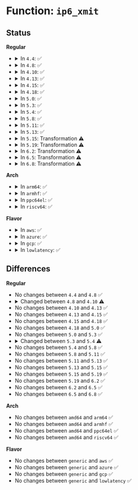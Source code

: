 # Function: <code>ip6_xmit</code>

## Status
<b>Regular</b>
<ul>
<li>
<details>
<summary>In <code>4.4</code>: ✅</summary>

```c
int ip6_xmit(const struct sock *sk, struct sk_buff *skb, struct flowi6 *fl6, struct ipv6_txoptions *opt, int tclass);
```

**Collision:** Unique Global

**Inline:** No

**Transformation:** False

**Instances:**

```
In net/ipv6/ip6_output.c (ffffffff817c4c20)
Location: net/ipv6/ip6_output.c:157
Inline: False
Direct callers:
  - net/ipv6/tcp_ipv6.c:tcp_v6_send_response
  - net/ipv6/tcp_ipv6.c:tcp_v6_send_synack
  - net/ipv6/inet6_connection_sock.c:inet6_csk_xmit
```
**Symbols:**

```
ffffffff817c4c20-ffffffff817c5109: ip6_xmit (STB_GLOBAL)
```
</details>
</li>
<li>
<details>
<summary>In <code>4.8</code>: ✅</summary>

```c
int ip6_xmit(const struct sock *sk, struct sk_buff *skb, struct flowi6 *fl6, struct ipv6_txoptions *opt, int tclass);
```

**Collision:** Unique Global

**Inline:** No

**Transformation:** False

**Instances:**

```
In net/ipv6/ip6_output.c (ffffffff818321e0)
Location: net/ipv6/ip6_output.c:157
Inline: False
Direct callers:
  - net/ipv6/tcp_ipv6.c:tcp_v6_send_response
  - net/ipv6/tcp_ipv6.c:tcp_v6_send_synack
  - net/ipv6/inet6_connection_sock.c:inet6_csk_xmit
```
**Symbols:**

```
ffffffff818321e0-ffffffff818326e1: ip6_xmit (STB_GLOBAL)
```
</details>
</li>
<li>
<details>
<summary>In <code>4.10</code>: ✅</summary>

```c
int ip6_xmit(const struct sock *sk, struct sk_buff *skb, struct flowi6 *fl6, __u32 mark, struct ipv6_txoptions *opt, int tclass);
```

**Collision:** Unique Global

**Inline:** No

**Transformation:** False

**Instances:**

```
In net/ipv6/ip6_output.c (ffffffff81863730)
Location: net/ipv6/ip6_output.c:174
Inline: False
Direct callers:
  - net/ipv6/tcp_ipv6.c:tcp_v6_send_response
  - net/ipv6/tcp_ipv6.c:tcp_v6_send_synack
  - net/ipv6/inet6_connection_sock.c:inet6_csk_xmit
```
**Symbols:**

```
ffffffff81863730-ffffffff81863c77: ip6_xmit (STB_GLOBAL)
```
</details>
</li>
<li>
<details>
<summary>In <code>4.13</code>: ✅</summary>

```c
int ip6_xmit(const struct sock *sk, struct sk_buff *skb, struct flowi6 *fl6, __u32 mark, struct ipv6_txoptions *opt, int tclass);
```

**Collision:** Unique Global

**Inline:** No

**Transformation:** False

**Instances:**

```
In net/ipv6/ip6_output.c (ffffffff81888cc0)
Location: net/ipv6/ip6_output.c:175
Inline: False
Direct callers:
  - net/ipv6/tcp_ipv6.c:tcp_v6_send_response
  - net/ipv6/tcp_ipv6.c:tcp_v6_send_synack
  - net/ipv6/inet6_connection_sock.c:inet6_csk_xmit
```
**Symbols:**

```
ffffffff81888cc0-ffffffff81889247: ip6_xmit (STB_GLOBAL)
```
</details>
</li>
<li>
<details>
<summary>In <code>4.15</code>: ✅</summary>

```c
int ip6_xmit(const struct sock *sk, struct sk_buff *skb, struct flowi6 *fl6, __u32 mark, struct ipv6_txoptions *opt, int tclass);
```

**Collision:** Unique Global

**Inline:** No

**Transformation:** False

**Instances:**

```
In net/ipv6/ip6_output.c (ffffffff819090b0)
Location: net/ipv6/ip6_output.c:191
Inline: False
Direct callers:
  - net/ipv6/tcp_ipv6.c:tcp_v6_send_response
  - net/ipv6/tcp_ipv6.c:tcp_v6_send_synack
  - net/ipv6/inet6_connection_sock.c:inet6_csk_xmit
```
**Symbols:**

```
ffffffff819090b0-ffffffff8190968d: ip6_xmit (STB_GLOBAL)
```
</details>
</li>
<li>
<details>
<summary>In <code>4.18</code>: ✅</summary>

```c
int ip6_xmit(const struct sock *sk, struct sk_buff *skb, struct flowi6 *fl6, __u32 mark, struct ipv6_txoptions *opt, int tclass);
```

**Collision:** Unique Global

**Inline:** No

**Transformation:** False

**Instances:**

```
In net/ipv6/ip6_output.c (ffffffff819603f0)
Location: net/ipv6/ip6_output.c:191
Inline: False
Direct callers:
  - net/ipv6/tcp_ipv6.c:tcp_v6_send_response
  - net/ipv6/tcp_ipv6.c:tcp_v6_send_synack
  - net/ipv6/inet6_connection_sock.c:inet6_csk_xmit
```
**Symbols:**

```
ffffffff819603f0-ffffffff819609a6: ip6_xmit (STB_GLOBAL)
```
</details>
</li>
<li>
<details>
<summary>In <code>5.0</code>: ✅</summary>

```c
int ip6_xmit(const struct sock *sk, struct sk_buff *skb, struct flowi6 *fl6, __u32 mark, struct ipv6_txoptions *opt, int tclass);
```

**Collision:** Unique Global

**Inline:** No

**Transformation:** False

**Instances:**

```
In net/ipv6/ip6_output.c (ffffffff819951d0)
Location: net/ipv6/ip6_output.c:191
Inline: False
Direct callers:
  - net/ipv6/tcp_ipv6.c:tcp_v6_send_response
  - net/ipv6/tcp_ipv6.c:tcp_v6_send_synack
  - net/ipv6/inet6_connection_sock.c:inet6_csk_xmit
```
**Symbols:**

```
ffffffff819951d0-ffffffff8199578a: ip6_xmit (STB_GLOBAL)
```
</details>
</li>
<li>
<details>
<summary>In <code>5.3</code>: ✅</summary>

```c
int ip6_xmit(const struct sock *sk, struct sk_buff *skb, struct flowi6 *fl6, __u32 mark, struct ipv6_txoptions *opt, int tclass);
```

**Collision:** Unique Global

**Inline:** No

**Transformation:** False

**Instances:**

```
In net/ipv6/ip6_output.c (ffffffff81a01ab0)
Location: net/ipv6/ip6_output.c:195
Inline: False
Direct callers:
  - net/ipv6/tcp_ipv6.c:tcp_v6_send_response
  - net/ipv6/tcp_ipv6.c:tcp_v6_send_synack
  - net/ipv6/inet6_connection_sock.c:inet6_csk_xmit
```
**Symbols:**

```
ffffffff81a01ab0-ffffffff81a02095: ip6_xmit (STB_GLOBAL)
```
</details>
</li>
<li>
<details>
<summary>In <code>5.4</code>: ✅</summary>

```c
int ip6_xmit(const struct sock *sk, struct sk_buff *skb, struct flowi6 *fl6, __u32 mark, struct ipv6_txoptions *opt, int tclass, u32 priority);
```

**Collision:** Unique Global

**Inline:** No

**Transformation:** False

**Instances:**

```
In net/ipv6/ip6_output.c (ffffffff81a38820)
Location: net/ipv6/ip6_output.c:195
Inline: False
Direct callers:
  - net/ipv6/tcp_ipv6.c:tcp_v6_send_response
  - net/ipv6/tcp_ipv6.c:tcp_v6_send_synack
  - net/ipv6/inet6_connection_sock.c:inet6_csk_xmit
```
**Symbols:**

```
ffffffff81a38820-ffffffff81a38de4: ip6_xmit (STB_GLOBAL)
```
</details>
</li>
<li>
<details>
<summary>In <code>5.8</code>: ✅</summary>

```c
int ip6_xmit(const struct sock *sk, struct sk_buff *skb, struct flowi6 *fl6, __u32 mark, struct ipv6_txoptions *opt, int tclass, u32 priority);
```

**Collision:** Unique Global

**Inline:** No

**Transformation:** False

**Instances:**

```
In net/ipv6/ip6_output.c (ffffffff81b2d650)
Location: net/ipv6/ip6_output.c:196
Inline: False
Direct callers:
  - net/ipv6/tcp_ipv6.c:tcp_v6_send_response
  - net/ipv6/tcp_ipv6.c:tcp_v6_send_synack
  - net/ipv6/inet6_connection_sock.c:inet6_csk_xmit
```
**Symbols:**

```
ffffffff81b2d650-ffffffff81b2dc0e: ip6_xmit (STB_GLOBAL)
```
</details>
</li>
<li>
<details>
<summary>In <code>5.11</code>: ✅</summary>

```c
int ip6_xmit(const struct sock *sk, struct sk_buff *skb, struct flowi6 *fl6, __u32 mark, struct ipv6_txoptions *opt, int tclass, u32 priority);
```

**Collision:** Unique Global

**Inline:** No

**Transformation:** False

**Instances:**

```
In net/ipv6/ip6_output.c (ffffffff81b3c080)
Location: net/ipv6/ip6_output.c:235
Inline: False
Direct callers:
  - net/ipv6/tcp_ipv6.c:tcp_v6_send_response
  - net/ipv6/tcp_ipv6.c:tcp_v6_send_synack
  - net/ipv6/inet6_connection_sock.c:inet6_csk_xmit
```
**Symbols:**

```
ffffffff81b3c080-ffffffff81b3c655: ip6_xmit (STB_GLOBAL)
```
</details>
</li>
<li>
<details>
<summary>In <code>5.13</code>: ✅</summary>

```c
int ip6_xmit(const struct sock *sk, struct sk_buff *skb, struct flowi6 *fl6, __u32 mark, struct ipv6_txoptions *opt, int tclass, u32 priority);
```

**Collision:** Unique Global

**Inline:** No

**Transformation:** False

**Instances:**

```
In net/ipv6/ip6_output.c (ffffffff81b2c210)
Location: net/ipv6/ip6_output.c:264
Inline: False
Direct callers:
  - net/ipv6/tcp_ipv6.c:tcp_v6_send_response
  - net/ipv6/tcp_ipv6.c:tcp_v6_send_synack
  - net/ipv6/inet6_connection_sock.c:inet6_csk_xmit
```
**Symbols:**

```
ffffffff81b2c210-ffffffff81b2c831: ip6_xmit (STB_GLOBAL)
```
</details>
</li>
<li>
<details>
<summary>In <code>5.15</code>: Transformation ⚠️</summary>

```c
int ip6_xmit(const struct sock *sk, struct sk_buff *skb, struct flowi6 *fl6, __u32 mark, struct ipv6_txoptions *opt, int tclass, u32 priority);
```

**Collision:** Unique Global

**Inline:** No

**Transformation:** True

**Instances:**

```
In net/ipv6/ip6_output.c (0)
Location: net/ipv6/ip6_output.c:245
Inline: False
Direct callers:
  - net/ipv6/tcp_ipv6.c:tcp_v6_send_response
  - net/ipv6/tcp_ipv6.c:tcp_v6_send_synack
  - net/ipv6/inet6_connection_sock.c:inet6_csk_xmit
```
**Symbols:**

```
ffffffff81d3f504-ffffffff81d3f530: ip6_xmit.cold (STB_LOCAL)
ffffffff81bf23a0-ffffffff81bf2975: ip6_xmit (STB_GLOBAL)
```
</details>
</li>
<li>
<details>
<summary>In <code>5.19</code>: Transformation ⚠️</summary>

```c
int ip6_xmit(const struct sock *sk, struct sk_buff *skb, struct flowi6 *fl6, __u32 mark, struct ipv6_txoptions *opt, int tclass, u32 priority);
```

**Collision:** Unique Global

**Inline:** No

**Transformation:** True

**Instances:**

```
In net/ipv6/ip6_output.c (0)
Location: net/ipv6/ip6_output.c:248
Inline: False
Direct callers:
  - net/ipv6/tcp_ipv6.c:tcp_v6_send_response
  - net/ipv6/tcp_ipv6.c:tcp_v6_send_synack
  - net/ipv6/inet6_connection_sock.c:inet6_csk_xmit
```
**Symbols:**

```
ffffffff81f0bec8-ffffffff81f0beea: ip6_xmit.cold (STB_LOCAL)
ffffffff81d8ae60-ffffffff81d8b524: ip6_xmit (STB_GLOBAL)
```
</details>
</li>
<li>
<details>
<summary>In <code>6.2</code>: Transformation ⚠️</summary>

```c
int ip6_xmit(const struct sock *sk, struct sk_buff *skb, struct flowi6 *fl6, __u32 mark, struct ipv6_txoptions *opt, int tclass, u32 priority);
```

**Collision:** Unique Global

**Inline:** No

**Transformation:** True

**Instances:**

```
In net/ipv6/ip6_output.c (0)
Location: net/ipv6/ip6_output.c:248
Inline: False
Direct callers:
  - net/ipv6/tcp_ipv6.c:tcp_v6_send_response
  - net/ipv6/tcp_ipv6.c:tcp_v6_send_synack
  - net/ipv6/inet6_connection_sock.c:inet6_csk_xmit
```
**Symbols:**

```
ffffffff820b36fd-ffffffff820b371f: ip6_xmit.cold (STB_LOCAL)
ffffffff81f58e60-ffffffff81f59523: ip6_xmit (STB_GLOBAL)
```
</details>
</li>
<li>
<details>
<summary>In <code>6.5</code>: Transformation ⚠️</summary>

```c
int ip6_xmit(const struct sock *sk, struct sk_buff *skb, struct flowi6 *fl6, __u32 mark, struct ipv6_txoptions *opt, int tclass, u32 priority);
```

**Collision:** Unique Global

**Inline:** No

**Transformation:** True

**Instances:**

```
In net/ipv6/ip6_output.c (0)
Location: net/ipv6/ip6_output.c:249
Inline: False
Direct callers:
  - net/ipv6/tcp_ipv6.c:tcp_v6_send_response
  - net/ipv6/tcp_ipv6.c:tcp_v6_send_synack
  - net/ipv6/inet6_connection_sock.c:inet6_csk_xmit
```
**Symbols:**

```
ffffffff82134839-ffffffff82134852: ip6_xmit.cold (STB_LOCAL)
ffffffff81fb8b30-ffffffff81fb91de: ip6_xmit (STB_GLOBAL)
```
</details>
</li>
<li>
<details>
<summary>In <code>6.8</code>: Transformation ⚠️</summary>

```c
int ip6_xmit(const struct sock *sk, struct sk_buff *skb, struct flowi6 *fl6, __u32 mark, struct ipv6_txoptions *opt, int tclass, u32 priority);
```

**Collision:** Unique Global

**Inline:** No

**Transformation:** True

**Instances:**

```
In net/ipv6/ip6_output.c (0)
Location: net/ipv6/ip6_output.c:263
Inline: False
Direct callers:
  - net/ipv6/tcp_ipv6.c:tcp_v6_send_response
  - net/ipv6/tcp_ipv6.c:tcp_v6_send_synack
  - net/ipv6/inet6_connection_sock.c:inet6_csk_xmit
```
**Symbols:**

```
ffffffff822163bf-ffffffff822163d8: ip6_xmit.cold (STB_LOCAL)
ffffffff820860b0-ffffffff82086756: ip6_xmit (STB_GLOBAL)
```
</details>
</li>
</ul>
<b>Arch</b>
<ul>
<li>
<details>
<summary>In <code>arm64</code>: ✅</summary>

```c
int ip6_xmit(const struct sock *sk, struct sk_buff *skb, struct flowi6 *fl6, __u32 mark, struct ipv6_txoptions *opt, int tclass, u32 priority);
```

**Collision:** Unique Global

**Inline:** No

**Transformation:** False

**Instances:**

```
In net/ipv6/ip6_output.c (ffff800010cfa828)
Location: net/ipv6/ip6_output.c:195
Inline: False
Direct callers:
  - net/ipv6/tcp_ipv6.c:tcp_v6_send_response
  - net/ipv6/tcp_ipv6.c:tcp_v6_send_synack
  - net/ipv6/inet6_connection_sock.c:inet6_csk_xmit
```
**Symbols:**

```
ffff800010cfa828-ffff800010cfada8: ip6_xmit (STB_GLOBAL)
```
</details>
</li>
<li>
<details>
<summary>In <code>armhf</code>: ✅</summary>

```c
int ip6_xmit(const struct sock *sk, struct sk_buff *skb, struct flowi6 *fl6, __u32 mark, struct ipv6_txoptions *opt, int tclass, u32 priority);
```

**Collision:** Unique Global

**Inline:** No

**Transformation:** False

**Instances:**

```
In net/ipv6/ip6_output.c (c0dfec3c)
Location: net/ipv6/ip6_output.c:195
Inline: False
Direct callers:
  - net/ipv6/tcp_ipv6.c:tcp_v6_send_response
  - net/ipv6/tcp_ipv6.c:tcp_v6_send_synack
  - net/ipv6/inet6_connection_sock.c:inet6_csk_xmit
```
**Symbols:**

```
c0dfec3c-c0dff388: ip6_xmit (STB_GLOBAL)
```
</details>
</li>
<li>
<details>
<summary>In <code>ppc64el</code>: ✅</summary>

```c
int ip6_xmit(const struct sock *sk, struct sk_buff *skb, struct flowi6 *fl6, __u32 mark, struct ipv6_txoptions *opt, int tclass, u32 priority);
```

**Collision:** Unique Global

**Inline:** No

**Transformation:** False

**Instances:**

```
In net/ipv6/ip6_output.c (c000000000e1f9c0)
Location: net/ipv6/ip6_output.c:195
Inline: False
Direct callers:
  - net/ipv6/tcp_ipv6.c:tcp_v6_send_response
  - net/ipv6/tcp_ipv6.c:tcp_v6_send_synack
  - net/ipv6/tcp_ipv6.c:tcp_v6_send_synack
  - net/ipv6/inet6_connection_sock.c:inet6_csk_xmit
```
**Symbols:**

```
c000000000e1f9c0-c000000000e20168: ip6_xmit (STB_GLOBAL)
```
</details>
</li>
<li>
<details>
<summary>In <code>riscv64</code>: ✅</summary>

```c
int ip6_xmit(const struct sock *sk, struct sk_buff *skb, struct flowi6 *fl6, __u32 mark, struct ipv6_txoptions *opt, int tclass, u32 priority);
```

**Collision:** Unique Global

**Inline:** No

**Transformation:** False

**Instances:**

```
In net/ipv6/ip6_output.c (ffffffe000843704)
Location: net/ipv6/ip6_output.c:195
Inline: False
Direct callers:
  - net/ipv6/tcp_ipv6.c:tcp_v6_send_response
  - net/ipv6/tcp_ipv6.c:tcp_v6_send_synack
  - net/ipv6/inet6_connection_sock.c:inet6_csk_xmit
```
**Symbols:**

```
ffffffe000843704-ffffffe000843c5c: ip6_xmit (STB_GLOBAL)
```
</details>
</li>
</ul>
<b>Flavor</b>
<ul>
<li>
<details>
<summary>In <code>aws</code>: ✅</summary>

```c
int ip6_xmit(const struct sock *sk, struct sk_buff *skb, struct flowi6 *fl6, __u32 mark, struct ipv6_txoptions *opt, int tclass, u32 priority);
```

**Collision:** Unique Global

**Inline:** No

**Transformation:** False

**Instances:**

```
In net/ipv6/ip6_output.c (ffffffff819d7eb0)
Location: net/ipv6/ip6_output.c:195
Inline: False
Direct callers:
  - net/ipv6/tcp_ipv6.c:tcp_v6_send_response
  - net/ipv6/tcp_ipv6.c:tcp_v6_send_synack
  - net/ipv6/inet6_connection_sock.c:inet6_csk_xmit
```
**Symbols:**

```
ffffffff819d7eb0-ffffffff819d8474: ip6_xmit (STB_GLOBAL)
```
</details>
</li>
<li>
<details>
<summary>In <code>azure</code>: ✅</summary>

```c
int ip6_xmit(const struct sock *sk, struct sk_buff *skb, struct flowi6 *fl6, __u32 mark, struct ipv6_txoptions *opt, int tclass, u32 priority);
```

**Collision:** Unique Global

**Inline:** No

**Transformation:** False

**Instances:**

```
In net/ipv6/ip6_output.c (ffffffff81994c70)
Location: net/ipv6/ip6_output.c:195
Inline: False
Direct callers:
  - net/ipv6/tcp_ipv6.c:tcp_v6_send_response
  - net/ipv6/tcp_ipv6.c:tcp_v6_send_synack
  - net/ipv6/inet6_connection_sock.c:inet6_csk_xmit
```
**Symbols:**

```
ffffffff81994c70-ffffffff81995234: ip6_xmit (STB_GLOBAL)
```
</details>
</li>
<li>
<details>
<summary>In <code>gcp</code>: ✅</summary>

```c
int ip6_xmit(const struct sock *sk, struct sk_buff *skb, struct flowi6 *fl6, __u32 mark, struct ipv6_txoptions *opt, int tclass, u32 priority);
```

**Collision:** Unique Global

**Inline:** No

**Transformation:** False

**Instances:**

```
In net/ipv6/ip6_output.c (ffffffff81a42930)
Location: net/ipv6/ip6_output.c:195
Inline: False
Direct callers:
  - net/ipv6/tcp_ipv6.c:tcp_v6_send_response
  - net/ipv6/tcp_ipv6.c:tcp_v6_send_synack
  - net/ipv6/inet6_connection_sock.c:inet6_csk_xmit
```
**Symbols:**

```
ffffffff81a42930-ffffffff81a42ef4: ip6_xmit (STB_GLOBAL)
```
</details>
</li>
<li>
<details>
<summary>In <code>lowlatency</code>: ✅</summary>

```c
int ip6_xmit(const struct sock *sk, struct sk_buff *skb, struct flowi6 *fl6, __u32 mark, struct ipv6_txoptions *opt, int tclass, u32 priority);
```

**Collision:** Unique Global

**Inline:** No

**Transformation:** False

**Instances:**

```
In net/ipv6/ip6_output.c (ffffffff81a4e5c0)
Location: net/ipv6/ip6_output.c:195
Inline: False
Direct callers:
  - net/ipv6/tcp_ipv6.c:tcp_v6_send_response
  - net/ipv6/tcp_ipv6.c:tcp_v6_send_synack
  - net/ipv6/inet6_connection_sock.c:inet6_csk_xmit
```
**Symbols:**

```
ffffffff81a4e5c0-ffffffff81a4eba0: ip6_xmit (STB_GLOBAL)
```
</details>
</li>
</ul>

## Differences
<b>Regular</b>
<ul>
<li>
No changes between <code>4.4</code> and <code>4.8</code> ✅
</li>
<li>
<details>
<summary>Changed between <code>4.8</code> and <code>4.10</code> ⚠️</summary>
<ul>
<li>
<b>Param added. </b>
<code>__u32 mark</code>
</li>
<li>
<b>Param reordered. </b>
<code>sk, skb, fl6, opt, tclass</code> ➡️ <code>sk, skb, fl6, mark, opt, tclass</code>
</li>
</ul>
</details>
</li>
<li>
No changes between <code>4.10</code> and <code>4.13</code> ✅
</li>
<li>
No changes between <code>4.13</code> and <code>4.15</code> ✅
</li>
<li>
No changes between <code>4.15</code> and <code>4.18</code> ✅
</li>
<li>
No changes between <code>4.18</code> and <code>5.0</code> ✅
</li>
<li>
No changes between <code>5.0</code> and <code>5.3</code> ✅
</li>
<li>
<details>
<summary>Changed between <code>5.3</code> and <code>5.4</code> ⚠️</summary>
<ul>
<li>
<b>Param added. </b>
<code>u32 priority</code>
</li>
</ul>
</details>
</li>
<li>
No changes between <code>5.4</code> and <code>5.8</code> ✅
</li>
<li>
No changes between <code>5.8</code> and <code>5.11</code> ✅
</li>
<li>
No changes between <code>5.11</code> and <code>5.13</code> ✅
</li>
<li>
No changes between <code>5.13</code> and <code>5.15</code> ✅
</li>
<li>
No changes between <code>5.15</code> and <code>5.19</code> ✅
</li>
<li>
No changes between <code>5.19</code> and <code>6.2</code> ✅
</li>
<li>
No changes between <code>6.2</code> and <code>6.5</code> ✅
</li>
<li>
No changes between <code>6.5</code> and <code>6.8</code> ✅
</li>
</ul>
<b>Arch</b>
<ul>
<li>
No changes between <code>amd64</code> and <code>arm64</code> ✅
</li>
<li>
No changes between <code>amd64</code> and <code>armhf</code> ✅
</li>
<li>
No changes between <code>amd64</code> and <code>ppc64el</code> ✅
</li>
<li>
No changes between <code>amd64</code> and <code>riscv64</code> ✅
</li>
</ul>
<b>Flavor</b>
<ul>
<li>
No changes between <code>generic</code> and <code>aws</code> ✅
</li>
<li>
No changes between <code>generic</code> and <code>azure</code> ✅
</li>
<li>
No changes between <code>generic</code> and <code>gcp</code> ✅
</li>
<li>
No changes between <code>generic</code> and <code>lowlatency</code> ✅
</li>
</ul>

